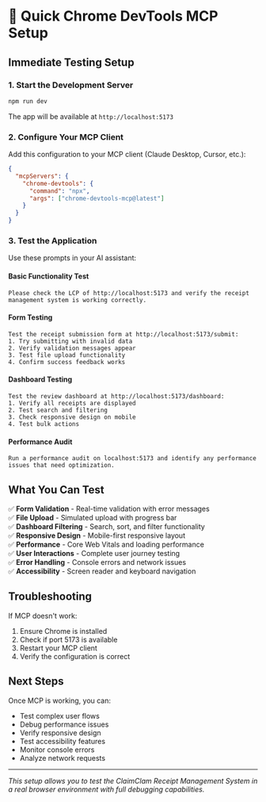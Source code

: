 # 🚀 Quick Chrome DevTools MCP Setup

## Immediate Testing Setup

### 1. Start the Development Server
```bash
npm run dev
```
The app will be available at `http://localhost:5173`

### 2. Configure Your MCP Client

Add this configuration to your MCP client (Claude Desktop, Cursor, etc.):

```json
{
  "mcpServers": {
    "chrome-devtools": {
      "command": "npx",
      "args": ["chrome-devtools-mcp@latest"]
    }
  }
}
```

### 3. Test the Application

Use these prompts in your AI assistant:

#### Basic Functionality Test
```
Please check the LCP of http://localhost:5173 and verify the receipt management system is working correctly.
```

#### Form Testing
```
Test the receipt submission form at http://localhost:5173/submit:
1. Try submitting with invalid data
2. Verify validation messages appear
3. Test file upload functionality
4. Confirm success feedback works
```

#### Dashboard Testing
```
Test the review dashboard at http://localhost:5173/dashboard:
1. Verify all receipts are displayed
2. Test search and filtering
3. Check responsive design on mobile
4. Test bulk actions
```

#### Performance Audit
```
Run a performance audit on localhost:5173 and identify any performance issues that need optimization.
```

## What You Can Test

✅ **Form Validation** - Real-time validation with error messages  
✅ **File Upload** - Simulated upload with progress bar  
✅ **Dashboard Filtering** - Search, sort, and filter functionality  
✅ **Responsive Design** - Mobile-first responsive layout  
✅ **Performance** - Core Web Vitals and loading performance  
✅ **User Interactions** - Complete user journey testing  
✅ **Error Handling** - Console errors and network issues  
✅ **Accessibility** - Screen reader and keyboard navigation  

## Troubleshooting

If MCP doesn't work:
1. Ensure Chrome is installed
2. Check if port 5173 is available
3. Restart your MCP client
4. Verify the configuration is correct

## Next Steps

Once MCP is working, you can:
- Test complex user flows
- Debug performance issues
- Verify responsive design
- Test accessibility features
- Monitor console errors
- Analyze network requests

---

*This setup allows you to test the ClaimClam Receipt Management System in a real browser environment with full debugging capabilities.*

